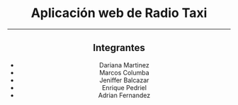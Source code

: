 <center>
<h1> Aplicación web de Radio Taxi</h1>
<center>
<hr>

## Integrantes

- Dariana Martinez
- Marcos Columba
- Jeniffer Balcazar
- Enrique Pedriel
- Adrian Fernandez
